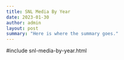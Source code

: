 ```yaml
---
title: SNL Media By Year
date: 2023-01-30
author: admin
layout: post
summary: "Here is where the summary goes."
---
```

#include snl-media-by-year.html